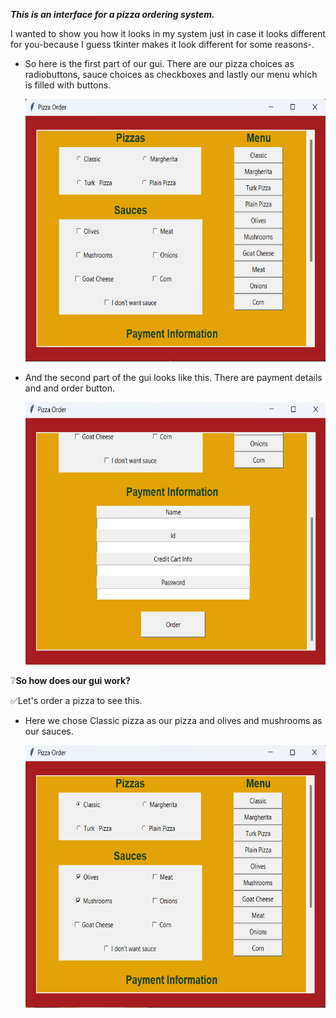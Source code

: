 ***This is an interface for a pizza ordering system.***

I wanted to show you how it looks in my system just in case it looks different for you-because I guess tkinter makes it look different for some reasons-.

- So here is the first part of our gui. There are our pizza choices as radiobuttons, sauce choices as checkboxes and lastly our menu which is filled with buttons.

   <img src= "./images/page1.png" width =598 height=420>

- And the second part of the gui looks like this. There are payment details and and order button.

   <img src= "./images/page2.png" width =598 height=420>

❔**So how does our gui work?** 

✅Let's order a pizza to see this.

+ Here we chose Classic pizza as our pizza and olives and mushrooms as our sauces.

  <img src= "./images/order1.png" width =598 height=420>











